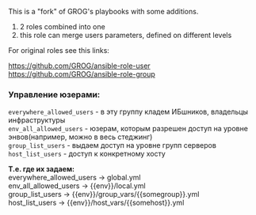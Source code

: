 This is a "fork" of GROG's playbooks with some additions.

1) 2 roles combined into one
2) this role can merge users parameters, defined on different levels

For original roles see this links:

https://github.com/GROG/ansible-role-user
https://github.com/GROG/ansible-role-group


### Управление юзерами:

`everywhere_allowed_users` - в эту группу кладем ИБшников, владельцы инфраструктуры<br>
`env_all_allowed_users` - юзерам, которым разрешен доступ на уровне энвов(например, можно в весь стеджинг)<br>
`group_list_users` - выдаем доступ на уровне групп серверов<br>
`host_list_users` - доступ к конкретному хосту<br>

**Т.е. где их задаем:**<br>
everywhere_allowed_users -> global.yml<br>
env_all_allowed_users    -> {{env}}/local.yml<br>
group_list_users         -> {{env}}/group_vars/{{somegroup}}.yml<br>
host_list_users          -> {{env}}/host_vars/{{somehost}}.yml<br>

